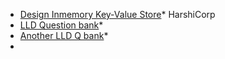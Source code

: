 * [Design Inmemory Key-Value Store](https://medium.com/@rickymondal/system-design-inmemory-key-value-with-transaction-0a6df97ccce1 )*  HarshiCorp
* [LLD Question bank](https://github.com/ashishps1/awesome-low-level-design/tree/main/solutions/golang)*
* [Another LLD Q bank](https://www.lldcoding.com/?source=top_nav_blog_home)*
* 
